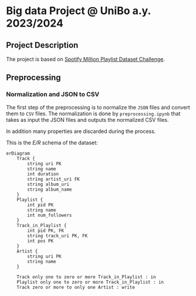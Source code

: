 # Big data Project @ UniBo a.y. 2023/2024

## Project Description

The project is based on [Spotify Million Playlist Dataset Challenge](https://www.aicrowd.com/challenges/spotify-million-playlist-dataset-challenge).

## Preprocessing

### Normalization and JSON to CSV

The first step of the preprocessing is to normalize the `JSON` files and convert them to `CSV` files. The normalization is done by `preprocessing.ipynb` that takes as input the JSON files and outputs the normalized CSV files.

In addition many properties are discarded during the process.

This is the *E/R* schema of the dataset:

```mermaid
erDiagram
    Track {
        string uri PK
        string name
        int duration
        string artist_uri FK
        string album_uri
        string album_name
    }
    Playlist {
        int pid PK
        string name
        int num_followers
    }
    Track_in_Playlist {
        int pid PK, FK
        string track_uri PK, FK
        int pos PK
    }
    Artist {
        string uri PK
        string name
    }

    Track only one to zero or more Track_in_Playlist : in
    Playlist only one to zero or more Track_in_Playlist : in
    Track zero or more to only one Artist : write
```
